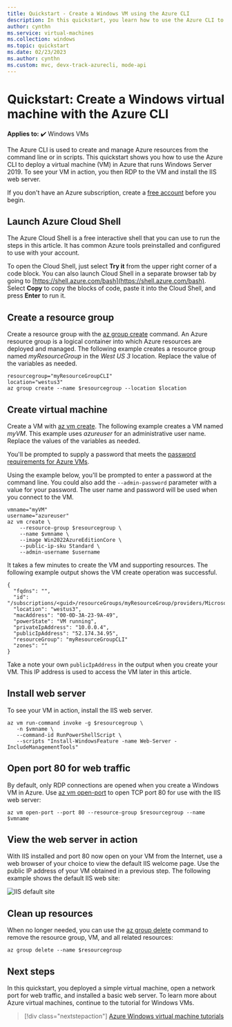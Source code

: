 ```yaml
---
title: Quickstart - Create a Windows VM using the Azure CLI
description: In this quickstart, you learn how to use the Azure CLI to create a Windows virtual machine
author: cynthn
ms.service: virtual-machines
ms.collection: windows
ms.topic: quickstart
ms.date: 02/23/2023
ms.author: cynthn
ms.custom: mvc, devx-track-azurecli, mode-api
---
```


# Quickstart: Create a Windows virtual machine with the Azure CLI

**Applies to:** :heavy_check_mark: Windows VMs

The Azure CLI is used to create and manage Azure resources from the command line or in scripts. This quickstart shows you how to use the Azure CLI to deploy a virtual machine (VM) in Azure that runs Windows Server 2019. To see your VM in action, you then RDP to the VM and install the IIS web server.

If you don't have an Azure subscription, create a [free account](https://azure.microsoft.com/free/?WT.mc_id=A261C142F) before you begin.

## Launch Azure Cloud Shell

The Azure Cloud Shell is a free interactive shell that you can use to run the steps in this article. It has common Azure tools preinstalled and configured to use with your account. 

To open the Cloud Shell, just select **Try it** from the upper right corner of a code block. You can also launch Cloud Shell in a separate browser tab by going to [https://shell.azure.com/bash](https://shell.azure.com/bash). Select **Copy** to copy the blocks of code, paste it into the Cloud Shell, and press **Enter** to run it.

## Create a resource group

Create a resource group with the [az group create](/cli/azure/group) command. An Azure resource group is a logical container into which Azure resources are deployed and managed. The following example creates a resource group named *myResourceGroup* in the *West US 3* location. Replace the value of the variables as needed.

```azurecli-interactive
resourcegroup="myResourceGroupCLI"
location="westus3"
az group create --name $resourcegroup --location $location
```

## Create virtual machine

Create a VM with [az vm create](/cli/azure/vm). The following example creates a VM named *myVM*. This example uses *azureuser* for an administrative user name. Replace the values of the variables as needed.

You'll be prompted to supply a password that meets the [password requirements for Azure VMs](./faq.yml#what-are-the-password-requirements-when-creating-a-vm-).

Using the example below, you'll be prompted to enter a password at the command line. You could also add the `--admin-password` parameter with a value for your password. The user name and password will be used when you connect to the VM.

```azurecli-interactive
vmname="myVM"
username="azureuser"
az vm create \
    --resource-group $resourcegroup \
    --name $vmname \
    --image Win2022AzureEditionCore \
    --public-ip-sku Standard \
    --admin-username $username 
```

It takes a few minutes to create the VM and supporting resources. The following example output shows the VM create operation was successful.


```output
{
  "fqdns": "",
  "id": "/subscriptions/<guid>/resourceGroups/myResourceGroup/providers/Microsoft.Compute/virtualMachines/myVM",
  "location": "westus3",
  "macAddress": "00-0D-3A-23-9A-49",
  "powerState": "VM running",
  "privateIpAddress": "10.0.0.4",
  "publicIpAddress": "52.174.34.95",
  "resourceGroup": "myResourceGroupCLI"
  "zones": ""
}
```

Take a note your own `publicIpAddress` in the output when you create your VM. This IP address is used to access the VM later in this article.

## Install web server

To see your VM in action, install the IIS web server.

```azurecli-interactive
az vm run-command invoke -g $resourcegroup \
   -n $vmname \
   --command-id RunPowerShellScript \
   --scripts "Install-WindowsFeature -name Web-Server -IncludeManagementTools"
```

## Open port 80 for web traffic

By default, only RDP connections are opened when you create a Windows VM in Azure. Use [az vm open-port](/cli/azure/vm) to open TCP port 80 for use with the IIS web server:

```azurecli-interactive
az vm open-port --port 80 --resource-group $resourcegroup --name $vmname
```

## View the web server in action

With IIS installed and port 80 now open on your VM from the Internet, use a web browser of your choice to view the default IIS welcome page. Use the public IP address of your VM obtained in a previous step. The following example shows the default IIS web site:

![IIS default site](./media/quick-create-powershell/default-iis-website.png)

## Clean up resources

When no longer needed, you can use the [az group delete](/cli/azure/group) command to remove the resource group, VM, and all related resources:

```azurecli-interactive
az group delete --name $resourcegroup
```

## Next steps

In this quickstart, you deployed a simple virtual machine, open a network port for web traffic, and installed a basic web server. To learn more about Azure virtual machines, continue to the tutorial for Windows VMs.

> [!div class="nextstepaction"]
> [Azure Windows virtual machine tutorials](./tutorial-manage-vm.md)
